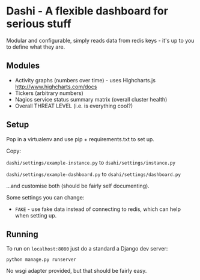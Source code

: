 # Dashi - A flexible dashboard for serious stuff

Modular and configurable, simply reads data from redis keys - it's up to you to define what they are.

## Modules

 - Activity graphs (numbers over time) - uses Highcharts.js http://www.highcharts.com/docs
 - Tickers (arbitrary numbers)
 - Nagios service status summary matrix (overall cluster health)
 - Overall THREAT LEVEL (i.e. is everything cool?)

## Setup

Pop in a virtualenv and use pip + requirements.txt to set up.

Copy:

`dashi/settings/example-instance.py` to `dsahi/settings/instance.py`

`dashi/settings/example-dashboard.py` to `dsahi/settings/dashboard.py`

...and customise both (should be fairly self documenting).

Some settings you can change:

  - `FAKE` - use fake data instead of connecting to redis, which can help when setting up.

## Running

To run on `localhost:8080` just do a standard a Django dev server:

```
python manage.py runserver
```

No wsgi adapter provided, but that should be fairly easy.
